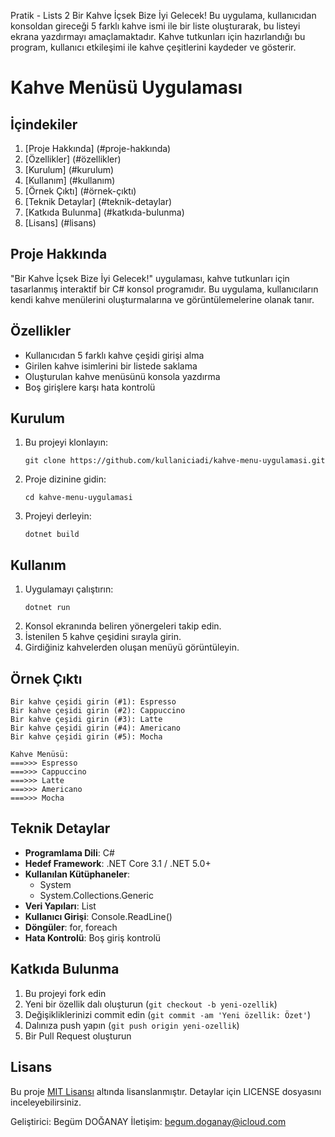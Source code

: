 ﻿Pratik - Lists 2
Bir Kahve İçsek Bize İyi Gelecek!
Bu uygulama, kullanıcıdan konsoldan gireceği 5 farklı kahve ismi ile bir liste oluşturarak, bu listeyi ekrana yazdırmayı amaçlamaktadır. Kahve tutkunları için hazırlandığı bu program, kullanıcı etkileşimi ile kahve çeşitlerini kaydeder ve gösterir.

# Kahve Menüsü Uygulaması

## İçindekiler
1. [Proje Hakkında] (#proje-hakkında)
2. [Özellikler] (#özellikler)
3. [Kurulum] (#kurulum)
4. [Kullanım] (#kullanım)
5. [Örnek Çıktı] (#örnek-çıktı)
6. [Teknik Detaylar] (#teknik-detaylar)
7. [Katkıda Bulunma] (#katkıda-bulunma)
8. [Lisans] (#lisans)

## Proje Hakkında

"Bir Kahve İçsek Bize İyi Gelecek!" uygulaması, kahve tutkunları için tasarlanmış interaktif bir C# konsol programıdır. Bu uygulama, kullanıcıların kendi kahve menülerini oluşturmalarına ve görüntülemelerine olanak tanır.

## Özellikler

- Kullanıcıdan 5 farklı kahve çeşidi girişi alma
- Girilen kahve isimlerini bir listede saklama
- Oluşturulan kahve menüsünü konsola yazdırma
- Boş girişlere karşı hata kontrolü

## Kurulum

1. Bu projeyi klonlayın:
   ```
   git clone https://github.com/kullaniciadi/kahve-menu-uygulamasi.git
   ```
2. Proje dizinine gidin:
   ```
   cd kahve-menu-uygulamasi
   ```
3. Projeyi derleyin:
   ```
   dotnet build
   ```

## Kullanım

1. Uygulamayı çalıştırın:
   ```
   dotnet run
   ```
2. Konsol ekranında beliren yönergeleri takip edin.
3. İstenilen 5 kahve çeşidini sırayla girin.
4. Girdiğiniz kahvelerden oluşan menüyü görüntüleyin.

## Örnek Çıktı

```
Bir kahve çeşidi girin (#1): Espresso
Bir kahve çeşidi girin (#2): Cappuccino
Bir kahve çeşidi girin (#3): Latte
Bir kahve çeşidi girin (#4): Americano
Bir kahve çeşidi girin (#5): Mocha

Kahve Menüsü:
===>>> Espresso
===>>> Cappuccino
===>>> Latte
===>>> Americano
===>>> Mocha
```

## Teknik Detaylar

- **Programlama Dili**: C#
- **Hedef Framework**: .NET Core 3.1 / .NET 5.0+
- **Kullanılan Kütüphaneler**: 
  - System
  - System.Collections.Generic
- **Veri Yapıları**: List<string>
- **Kullanıcı Girişi**: Console.ReadLine()
- **Döngüler**: for, foreach
- **Hata Kontrolü**: Boş giriş kontrolü

## Katkıda Bulunma

1. Bu projeyi fork edin
2. Yeni bir özellik dalı oluşturun (`git checkout -b yeni-ozellik`)
3. Değişikliklerinizi commit edin (`git commit -am 'Yeni özellik: Özet'`)
4. Dalınıza push yapın (`git push origin yeni-ozellik`)
5. Bir Pull Request oluşturun

## Lisans

Bu proje [MIT Lisansı](LICENSE) altında lisanslanmıştır. Detaylar için LICENSE dosyasını inceleyebilirsiniz.


Geliştirici: Begüm DOĞANAY
İletişim: begum.doganay@icloud.com
